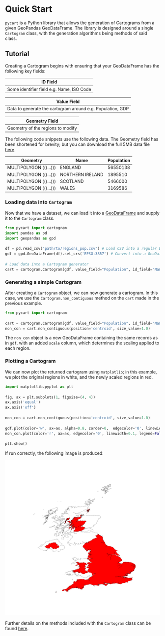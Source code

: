# Quick Start

`pycart` is a Python library that allows the generation of Cartograms from a 
given GeoPandas GeoDataFrame. The library is designed around a single `Cartogram` 
class, with the generation algorithms being methods of said class.

## Tutorial
Creating a Cartogram begins with ensuring that your GeoDataFrame has the following 
key fields:

| ID Field                                  |
|-------------------------------------------|
| Some identifier field e.g. Name, ISO Code |

| Value Field                                                |
|------------------------------------------------------------|
| Data to generate the cartogram around e.g. Population, GDP |

| Geometry Field                    |
|-----------------------------------|
| Geometry of the regions to modify |

The following code snippets use the following data. The Geometry field has been shortened for brevity; 
but you can download the full 5MB data file [here](tutorial/regions_pop.csv).

| Geometry               | Name             | Population |
|------------------------|------------------|------------|
| MULTIPOLYGON (((...))) | ENGLAND          | 56550138   |
| MULTIPOLYGON (((...))) | NORTHERN IRELAND | 1895510    |
| MULTIPOLYGON (((...))) | SCOTLAND         | 5466000    |
| MULTIPOLYGON (((...))) | WALES            | 3169586    |

### Loading data into `Cartogram`

Now that we have a dataset, we can load it into a [GeoDataFrame](https://geopandas.org/en/stable/getting_started/introduction.html) and 
supply it to the `Cartogram` class.

```python
from pycart import cartogram
import pandas as pd
import geopandas as gpd

df = pd.read_csv("path/to/regions_pop.csv") # Load CSV into a regular DataFrame
gdf = gpd.GeoDataFrame(df).set_crs('EPSG:3857') # Convert into a GeoDataFrame

# Load data into a Cartogram generator
cart = cartogram.Cartogram(gdf, value_field="Population", id_field="Name", geometry_field="Geometry")
```

### Generating a simple Cartogram

After creating a `Cartogram` object, we can now generate a cartogram. In this case, we use the 
`Cartogram.non_contiguous` method on the `cart` made in the previous example.

```python
from pycart import cartogram

cart = cartogram.Cartogram(gdf, value_field="Population", id_field="Name", geometry_field="Geometry")
non_con = cart.non_contiguous(position='centroid', size_value=1.0)
```

The `non_con` object is a new GeoDataFrame containing the same records as in `gdf`, with an added 
`scale` column, which determines the scaling applied to each region.

### Plotting a Cartogram

We can now plot the returned cartogram using `matplotlib`; in this example, we plot the original regions 
in white, and the newly scaled regions in red.

```python
import matplotlib.pyplot as plt

fig, ax = plt.subplots(1, figsize=(4, 4))
ax.axis('equal')
ax.axis('off')

non_con = cart.non_contiguous(position='centroid', size_value=1.0)

gdf.plot(color='w', ax=ax, alpha=0.8, zorder=0,  edgecolor='0', linewidth=0.1, legend=False)
non_con.plot(color='r', ax=ax, edgecolor='0', linewidth=0.1, legend=False)

plt.show()
```

If run correctly, the following image is produced:

![Non-Contiguous Cartogram of Population of Countries in the UK](tutorial/tutorial_noncon.png)

Further details on the methods included with the `Cartogram` class can be found [here](reference.md).
